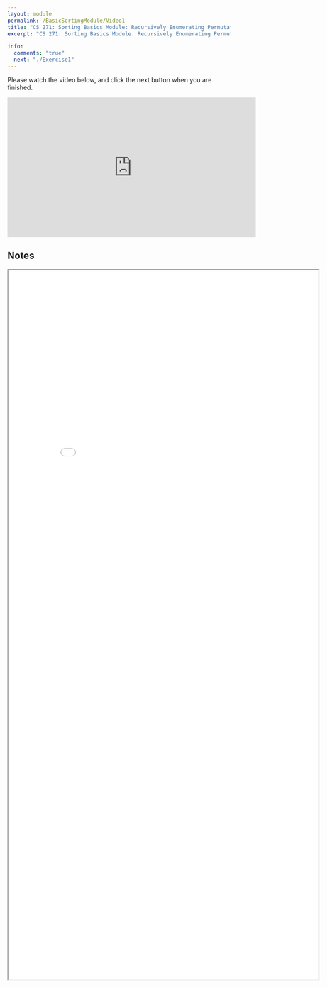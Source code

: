 ```yaml
---
layout: module
permalink: /BasicSortingModule/Video1
title: "CS 271: Sorting Basics Module: Recursively Enumerating Permutations"
excerpt: "CS 271: Sorting Basics Module: Recursively Enumerating Permutations"

info:
  comments: "true"
  next: "./Exercise1"
---
```


<p>
Please watch the video below, and click the next button when you are finished.
</p>

<iframe width="560" height="315" src="https://www.youtube.com/embed/goN8VLMG0tw" frameborder="0" allow="accelerometer; autoplay; clipboard-write; encrypted-media; gyroscope; picture-in-picture" allowfullscreen></iframe>

<h2>Notes</h2>

<iframe src = "../images/BasicSortingModule/Permutations.html" width="700" height="1600">